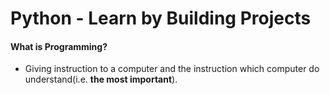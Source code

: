 # Python - Learn by Building Projects


#### What is Programming?
- Giving instruction to a computer and the instruction which computer do understand(i.e. <b>the most important</b>).
